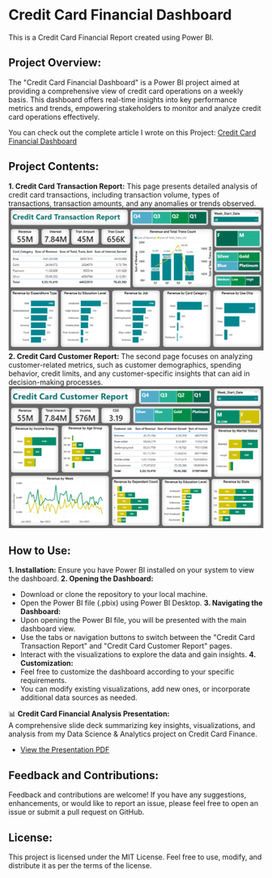 # Credit Card Financial Dashboard
This is a Credit Card Financial Report created using Power BI.

## Project Overview:
The "Credit Card Financial Dashboard" is a Power BI project aimed at providing a comprehensive view of credit card operations on a weekly basis. This dashboard offers real-time insights into key performance metrics and trends, empowering stakeholders to monitor and analyze credit card operations effectively.

You can check out the complete article I wrote on this Project: [Credit Card Financial Dashboard](https://nsworldinfo.medium.com/credit-card-financial-dashboard-f99bd6263b5a)

## Project Contents:
**1. Credit Card Transaction Report:** This page presents detailed analysis of credit card transactions, including transaction volume, types of transactions, transaction amounts, and any anomalies or trends observed.
  ![Credit Card Transaction Report](https://github.com/nibeditans/Credit-Card-Financial-Dashboard/blob/main/CC%20Transaction%20Report.png)
**2. Credit Card Customer Report:** The second page focuses on analyzing customer-related metrics, such as customer demographics, spending behavior, credit limits, and any customer-specific insights that can aid in decision-making processes.
  ![Credit Card Customer Report](https://github.com/nibeditans/Credit-Card-Financial-Dashboard/blob/main/CC%20Customer%20Report.png)

## How to Use:
**1. Installation:** Ensure you have Power BI installed on your system to view the dashboard.
**2. Opening the Dashboard:**
 - Download or clone the repository to your local machine.
 - Open the Power BI file (.pbix) using Power BI Desktop.
**3. Navigating the Dashboard:**
 - Upon opening the Power BI file, you will be presented with the main dashboard view.
 - Use the tabs or navigation buttons to switch between the "Credit Card Transaction Report" and "Credit Card Customer Report" pages.
 - Interact with the visualizations to explore the data and gain insights.
**4. Customization:**
 - Feel free to customize the dashboard according to your specific requirements.
 - You can modify existing visualizations, add new ones, or incorporate additional data sources as needed.

📊 **Credit Card Financial Analysis Presentation:**  
A comprehensive slide deck summarizing key insights, visualizations, and analysis from my Data Science & Analytics project on Credit Card Finance. 

- [View the Presentation PDF](https://github.com/nibeditans/Credit-Card-Financial-Dashboard/blob/main/Credit%20Card%20Financial%20Report%20Presentation.pdf)

## Feedback and Contributions:
Feedback and contributions are welcome! If you have any suggestions, enhancements, or would like to report an issue, please feel free to open an issue or submit a pull request on GitHub.

## License:
This project is licensed under the MIT License. Feel free to use, modify, and distribute it as per the terms of the license.
